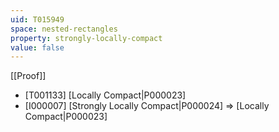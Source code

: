 ```yaml
---
uid: T015949
space: nested-rectangles
property: strongly-locally-compact
value: false
---
```

[[Proof]]

* [T001133] [Locally Compact|P000023]
* [I000007] [Strongly Locally Compact|P000024] => [Locally Compact|P000023]

